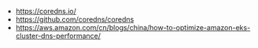 * https://coredns.io/
* https://github.com/coredns/coredns
* https://aws.amazon.com/cn/blogs/china/how-to-optimize-amazon-eks-cluster-dns-performance/